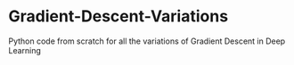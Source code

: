 # Gradient-Descent-Variations
Python code from scratch for all the variations of Gradient Descent in Deep Learning
